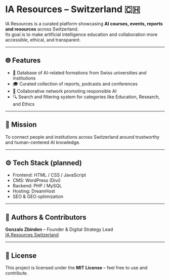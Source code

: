 # IA Resources – Switzerland 🇨🇭

IA Resources is a curated platform showcasing **AI courses, events, reports and resources** across Switzerland.  
Its goal is to make artificial intelligence education and collaboration more accessible, ethical, and transparent.

---

## 🌐 Features
- 🧠 Database of AI-related formations from Swiss universities and institutions  
- 🎓 Curated collection of reports, podcasts and conferences  
- 🤝 Collaborative network promoting responsible AI  
- 🔍 Search and filtering system for categories like Education, Research, and Ethics  

---

## 🧭 Mission
To connect people and institutions across Switzerland around trustworthy and human-centered AI knowledge.

---

## ⚙️ Tech Stack (planned)
- Frontend: HTML / CSS / JavaScript  
- CMS: WordPress (Divi)  
- Backend: PHP / MySQL  
- Hosting: DreamHost  
- SEO & GEO optimization  

---

## 👥 Authors & Contributors
**Gonzalo Zbinden** – Founder & Digital Strategy Lead  
[IA Resources Switzerland](https://iaresources.ch)

---

## 📄 License
This project is licensed under the **MIT License** – feel free to use and contribute.

